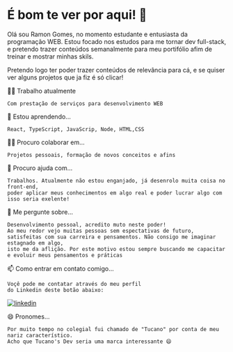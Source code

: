 
# É bom te ver por aqui! 👋

Olá sou Ramon Gomes, no momento estudante e entusiasta da programação WEB. Estou focado nos estudos para me tornar dev full-stack, e pretendo trazer conteúdos semanalmente para meu portifólio afim de treinar e mostrar minhas skils.

Pretendo logo ter poder trazer conteúdos de relevância para cá, e se quiser ver alguns projetos que ja fiz é só clicar! 




👩‍💻 Trabalho atualmente

    Com prestação de serviços para desenvolvimento WEB

🧠 Estou aprendendo...

    React, TypeScript, JavaScrip, Node, HTML,CSS

👯‍♀️ Procuro colaborar em...

    Projetos pessoais, formação de novos conceitos e afins

🤔 Procuro ajuda com...

    Trabalhos. Atualmente não estou enganjado, já desenrolo muita coisa no front-end, 
    poder aplicar meus conhecimentos em algo real e poder lucrar algo com isso seria exelente!

💬 Me pergunte sobre...

    Desenvolvimento pessoal, acredito muto neste poder! 
    Ao meu redor vejo muitas pessoas sem espectativas de futuro, 
    satisfeitas com sua carreira e pensamentos. Não consigo me imaginar estagnado em algo, 
    isto me da aflição. Por este motivo estou sempre buscando me capacitar e evoluir meus pensamentos e práticas

📫 Como entrar em contato comigo...

    Voçê pode me contatar através do meu perfil 
    do Linkedin deste botão abaixo:
    
[![linkedin](https://img.shields.io/badge/linkedin-0A66C2?style=for-the-badge&logo=linkedin&logoColor=white)](www.linkedin.com/in/ramonGomesDev)

😄 Pronomes...

    Por muito tempo no colegial fui chamado de "Tucano" por conta de meu nariz característico. 
    Acho que Tucano's Dev seria uma marca interessante 😄




